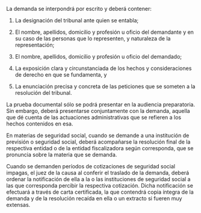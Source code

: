 La demanda se interpondrá por escrito y deberá contener:

1. La designación del tribunal ante quien se entabla;

2. El nombre, apellidos, domicilio y profesión u oficio del demandante y en su caso de las personas que lo representen, y naturaleza de la representación;

3. El nombre, apellidos, domicilio y profesión u oficio del demandado;

4. La exposición clara y circunstanciada de los hechos y consideraciones de derecho en que se fundamenta, y

5. La enunciación precisa y concreta de las peticiones que se someten a la resolución del tribunal.

La prueba documental sólo se podrá presentar en la audiencia preparatoria. Sin embargo, deberá presentarse conjuntamente con la demanda, aquella que dé cuenta de las actuaciones administrativas que se refieren a los hechos contenidos en esa.

En materias de seguridad social, cuando se demande a una institución de previsión o seguridad social, deberá acompañarse la resolución final de la respectiva entidad o de la entidad fiscalizadora según corresponda, que se pronuncia sobre la materia que se demanda.

Cuando se demanden períodos de cotizaciones de seguridad social impagas, el juez de la causa al conferir el traslado de la demanda, deberá ordenar la notificación de ella a la o las instituciones de seguridad social a las que corresponda percibir la respectiva cotización. Dicha notificación se efectuará a través de carta certificada, la que contendrá copia íntegra de la demanda y de la resolución recaída en ella o un extracto si fueren muy extensas.